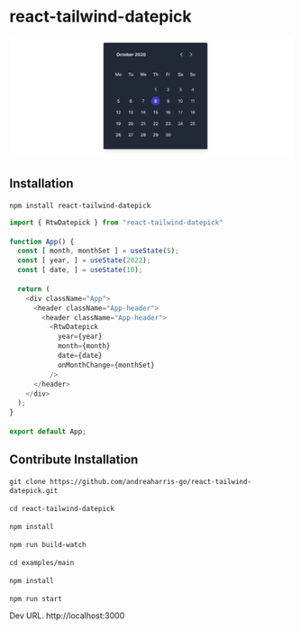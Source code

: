 # react-tailwind-datepick #

![screen short](docs/images/screen.png)

## Installation
```
npm install react-tailwind-datepick
```

```javascript
import { RtwDatepick } from "react-tailwind-datepick"

function App() {
  const [ month, monthSet ] = useState(5);
  const [ year, ] = useState(2022);
  const [ date, ] = useState(10);
  
  return (
    <div className="App">
      <header className="App-header">
        <header className="App-header">
          <RtwDatepick
            year={year}
            month={month}
            date={date}
            onMonthChange={monthSet}
          />
      </header>
    </div>
  );
}

export default App;
```

## Contribute Installation ##
```
git clone https://github.com/andreaharris-go/react-tailwind-datepick.git

cd react-tailwind-datepick

npm install

npm run build-watch

cd examples/main

npm install

npm run start
```

Dev URL. http://localhost:3000
